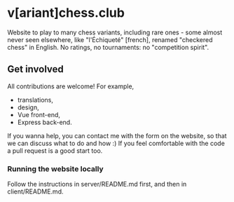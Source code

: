 # v[ariant]chess.club

Website to play to many chess variants, including rare ones - some almost
never seen elsewhere, like "l'&Eacute;chiquet&eacute;" [french], renamed "checkered chess"
in English. No ratings, no tournaments: no "competition spirit".

## Get involved

All contributions are welcome! For example,
 - translations,
 - design,
 - Vue front-end,
 - Express back-end.

If you wanna help, you can contact me with the form on the website,
so that we can discuss what to do and how :)
If you feel comfortable with the code a pull request is a good start too.

### Running the website locally

Follow the instructions in server/README.md first, and then in client/README.md.
